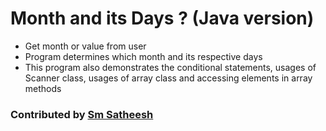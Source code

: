 # Month and its Days ? (Java version)
* Get month or value from user <br/>
* Program determines which month and its respective days <br />
* This program also demonstrates the conditional statements, usages of Scanner class, usages of array class and accessing elements in array methods <br />

### Contributed by [Sm Satheesh](https://github.com/smsatheesh)
